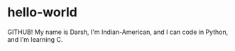 # hello-world
GITHUB!
My name is Darsh, I'm Indian-American, and I can code in Python, and I'm learning C.
